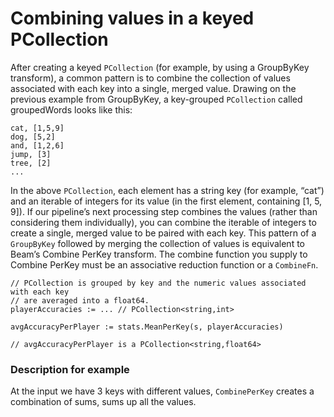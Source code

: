 # Combining values in a keyed PCollection

After creating a keyed `PCollection` (for example, by using a GroupByKey transform), a common pattern is to combine the collection of values associated with each key into a single, merged value. Drawing on the previous example from GroupByKey, a key-grouped `PCollection` called groupedWords looks like this:

```
cat, [1,5,9]
dog, [5,2]
and, [1,2,6]
jump, [3]
tree, [2]
...
```

In the above `PCollection`, each element has a string key (for example, “cat”) and an iterable of integers for its value (in the first element, containing [1, 5, 9]). If our pipeline’s next processing step combines the values (rather than considering them individually), you can combine the iterable of integers to create a single, merged value to be paired with each key. This pattern of a `GroupByKey` followed by merging the collection of values is equivalent to Beam’s Combine PerKey transform. The combine function you supply to Combine PerKey must be an associative reduction function or a `CombineFn`.
```
// PCollection is grouped by key and the numeric values associated with each key
// are averaged into a float64.
playerAccuracies := ... // PCollection<string,int>

avgAccuracyPerPlayer := stats.MeanPerKey(s, playerAccuracies)

// avgAccuracyPerPlayer is a PCollection<string,float64>
```

### Description for example 

At the input we have 3 keys with different values, `CombinePerKey` creates a combination of sums, sums up all the values.